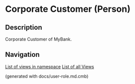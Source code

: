# Corporate Customer (Person)

## Description
Corporate Customer of MyBank.



## Navigation
[List of views in namespace](./views-in-namespace.md)
[List of all Views](../views.md)

(generated with docs/user-role.md.cmb)
